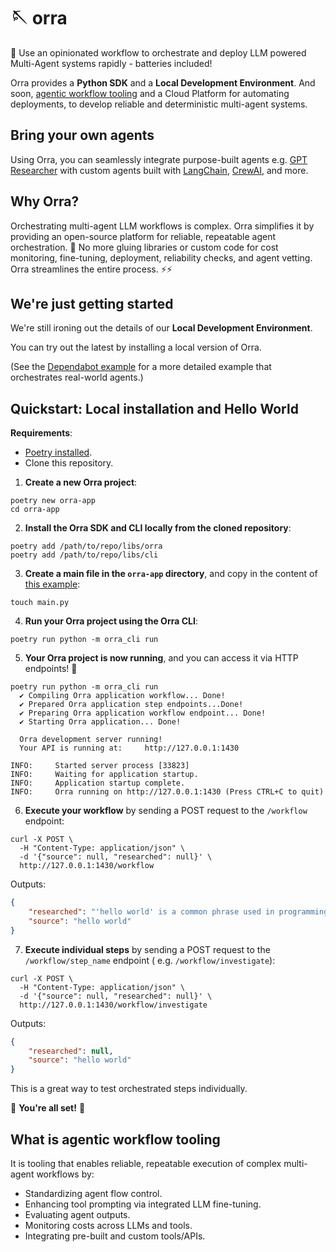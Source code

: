 # 🪡 orra

🦸 Use an opinionated workflow to orchestrate and deploy LLM powered Multi-Agent systems rapidly - batteries
included!

Orra provides a **Python SDK** and a **Local Development Environment**. And
soon, [agentic workflow tooling](#what-is-agentic-workflow-tooling) and a Cloud Platform for automating deployments, to
develop reliable and deterministic multi-agent systems.

## Bring your own agents

Using Orra, you can seamlessly integrate purpose-built agents
e.g. [GPT Researcher](https://github.com/assafelovic/gpt-researcher)
with custom agents built
with [LangChain](https://python.langchain.com/v0.1/docs/modules/agents/), [CrewAI](https://github.com/joaomdmoura/crewAI),
and more.

## Why Orra?

Orchestrating multi-agent LLM workflows is complex. Orra simplifies it by providing an open-source platform for
reliable, repeatable agent orchestration. 🚀 No more gluing libraries or custom code for cost monitoring, fine-tuning,
deployment, reliability checks, and agent vetting. Orra streamlines the entire process. ⚡️⚡️

## We're just getting started

We're still ironing out the details of our **Local Development Environment**.

You can try out the latest by installing a local version of Orra.

(See the [Dependabot example](examples/dependabot) for a more detailed example that orchestrates real-world agents.)

## Quickstart: Local installation and Hello World

**Requirements**:

- [Poetry installed](https://python-poetry.org/docs/#installation).
- Clone this repository.

1. **Create a new Orra project**:

```shell
poetry new orra-app
cd orra-app
```

2. **Install the Orra SDK and CLI locally from the cloned repository**:

```shell
poetry add /path/to/repo/libs/orra
poetry add /path/to/repo/libs/cli
```

3. **Create a main file in the `orra-app` directory**, and copy in the content
   of [this example](examples/basics/basics/hello_world.py):

```shell
touch main.py
```

4. **Run your Orra project using the Orra CLI**:

```shell 
poetry run python -m orra_cli run
````

5. **Your Orra project is now running**, and you can access it via HTTP endpoints! 🚀

```shell
poetry run python -m orra_cli run
  ✔ Compiling Orra application workflow... Done!
  ✔ Prepared Orra application step endpoints...Done!
  ✔ Preparing Orra application workflow endpoint... Done!
  ✔ Starting Orra application... Done!

  Orra development server running!
  Your API is running at:     http://127.0.0.1:1430

INFO:     Started server process [33823]
INFO:     Waiting for application startup.
INFO:     Application startup complete.
INFO:     Orra running on http://127.0.0.1:1430 (Press CTRL+C to quit)
```

6. **Execute your workflow** by sending a POST request to the `/workflow` endpoint:

```shell
curl -X POST \
  -H "Content-Type: application/json" \
  -d '{"source": null, "researched": null}' \ 
  http://127.0.0.1:1430/workflow
```

Outputs:

```json
{
	"researched": "'hello world' is a common phrase used in programming to demonstrate the basic syntax of a programming language. It is believed to have originated from the book \"The C Programming Language\" by Brian Kernighan and Dennis Ritchie.",
	"source": "hello world"
}
```

7. **Execute individual steps** by sending a POST request to the `/workflow/step_name` endpoint (
   e.g. `/workflow/investigate`):

```shell
curl -X POST \
  -H "Content-Type: application/json" \
  -d '{"source": null, "researched": null}' \
  http://127.0.0.1:1430/workflow/investigate
```

Outputs:

```json
{
	"researched": null,
	"source": "hello world"
}
```

This is a great way to test orchestrated steps individually.

🎉 **You're all set!** 🎉

## What is agentic workflow tooling

It is tooling that enables reliable, repeatable execution of complex multi-agent workflows by:

- Standardizing agent flow control.
- Enhancing tool prompting via integrated LLM fine-tuning.
- Evaluating agent outputs.
- Monitoring costs across LLMs and tools.
- Integrating pre-built and custom tools/APIs.
